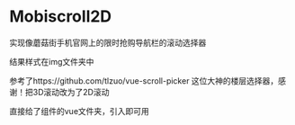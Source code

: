 # Mobiscroll2D
实现像蘑菇街手机官网上的限时抢购导航栏的滚动选择器

结果样式在img文件夹中

参考了https://github.com/tlzuo/vue-scroll-picker 这位大神的楼层选择器，感谢！把3D滚动改为了2D滚动

直接给了组件的vue文件夹，引入即可用

